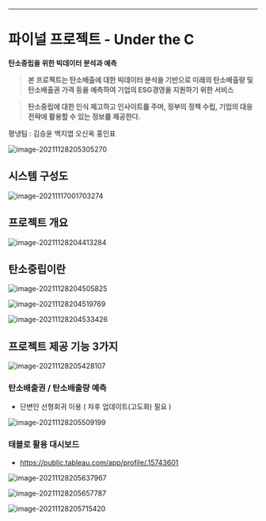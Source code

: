 ----
# 파이널 프로젝트 - Under the C

**탄소중립을 위한 빅데이터 분석과 예측**

> **본 프로젝트는 탄소배출에 대한 빅데이터 분석을 기반으로 
> 미래의 탄소배출량 및 탄소배출권 가격 등을 예측하여 기업의 ESG경영을 지원하기 위한 서비스**

> **탄소중립에 대한 인식 제고하고 인사이트를 주며, 정부의 정책 수립, 기업의 대응 전략에 활용할 수 있는 정보를 제공한다.**

평냉팀 : 김승윤 백지엽 오신옥 홍인표

![image-20211128205305270](README.assets/image-20211128205305270.png)

## 시스템 구성도 



![image-20211117001703274](README.assets/image-20211117001703274.png)



## 프로젝트 개요

![image-20211128204413284](README.assets/image-20211128204413284.png)



## 탄소중립이란

![image-20211128204505825](README.assets/image-20211128204505825.png)

![image-20211128204519769](README.assets/image-20211128204519769.png)

![image-20211128204533426](README.assets/image-20211128204533426.png)



## 프로젝트 제공 기능 3가지

![image-20211128205428107](README.assets/image-20211128205428107.png)



### 탄소배출권 / 탄소배출량 예측

- 단변인 선형회귀 이용 ( 차후 업데이트(고도화) 필요 )

![image-20211128205509199](README.assets/image-20211128205509199.png)



### 태블로 활용 대시보드 

- https://public.tableau.com/app/profile/.15743601

![image-20211128205637967](README.assets/image-20211128205637967.png)

![image-20211128205657787](README.assets/image-20211128205657787.png)

![image-20211128205715420](README.assets/image-20211128205715420.png)







